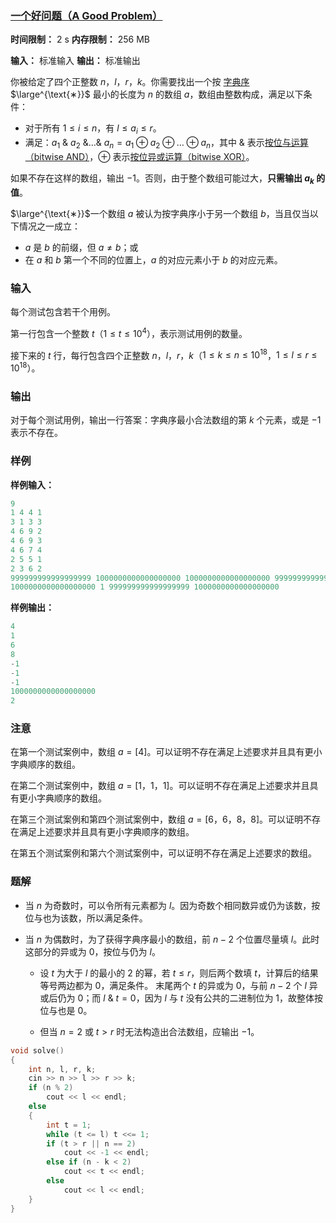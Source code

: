 ### [一个好问题（A Good Problem）](https://codeforces.com/contest/2119/problem/C)

**时间限制：** 2 s
**内存限制：** 256 MB

**输入：** 标准输入
**输出：** 标准输出



你被给定了四个正整数 $n$，$l$，$r$，$k$。你需要找出一个按 <u>字典序</u>$\large^{\text{∗}}$ 最小的长度为 $n$ 的数组 $a$，数组由整数构成，满足以下条件：

- 对于所有 $1 \leq i \leq n$，有 $l \leq a_i \leq r$。
- 满足：$a_1\ \&\ a_2\ \& \ldots \&\ a_n = a_1 \oplus a_2 \oplus \ldots \oplus a_n$，其中 $\&$ 表示[按位与运算（bitwise AND）](https://en.wikipedia.org/wiki/Bitwise_operation#AND)，$\oplus$ 表示[按位异或运算（bitwise XOR）](https://en.wikipedia.org/wiki/Bitwise_operation#XOR)。

如果不存在这样的数组，输出 $-1$。否则，由于整个数组可能过大，**只需输出 $a_k$ 的值**。



$\large^{\text{∗}}$一个数组 $a$ 被认为按字典序小于另一个数组 $b$，当且仅当以下情况之一成立：

- $a$ 是 $b$ 的前缀，但 $a \ne b$；或
- 在 $a$ 和 $b$ 第一个不同的位置上，$a$ 的对应元素小于 $b$ 的对应元素。







### 输入

每个测试包含若干个用例。

第一行包含一个整数 $t$（$1 \le t \le 10^4$），表示测试用例的数量。

接下来的 $t$ 行，每行包含四个正整数 $n$，$l$，$r$，$k$（$1 \le k \le n \le 10^{18}$，$1 \le l \le r \le 10^{18}$）。





### 输出

对于每个测试用例，输出一行答案：字典序最小合法数组的第 $k$ 个元素，或是 $-1$ 表示不存在。





### 样例

**样例输入：**

```cpp
9
1 4 4 1
3 1 3 3
4 6 9 2
4 6 9 3
4 6 7 4
2 5 5 1
2 3 6 2
999999999999999999 1000000000000000000 1000000000000000000 999999999999999999
1000000000000000000 1 999999999999999999 1000000000000000000
```



**样例输出：**

```cpp
4
1
6
8
-1
-1
-1
1000000000000000000
2
```





### 注意

在第一个测试案例中，数组 $a=[4]$。可以证明不存在满足上述要求并且具有更小字典顺序的数组。

在第二个测试案例中，数组 $a=[1$，$1$，$1]$。可以证明不存在满足上述要求并且具有更小字典顺序的数组。

在第三个测试案例和第四个测试案例中，数组 $a=[6$，$6$，$8$，$8]$。可以证明不存在满足上述要求并且具有更小字典顺序的数组。

在第五个测试案例和第六个测试案例中，可以证明不存在满足上述要求的数组。





### 题解

* 当 $n$ 为奇数时，可以令所有元素都为 $l$。因为奇数个相同数异或仍为该数，按位与也为该数，所以满足条件。

* 当 $n$ 为偶数时，为了获得字典序最小的数组，前 $n-2$ 个位置尽量填 $l$。此时这部分的异或为 $0$，按位与仍为 $l$。

    * 设 $t$ 为大于 $l$ 的最小的 $2$ 的幂，若 $t \leq r$，则后两个数填 $t$，计算后的结果等号两边都为 $0$，满足条件。
        末尾两个 $t$ 的异或为 $0$，与前 $n-2$ 个 $l$ 异或后仍为 $0$；而 $l\ \&\ t = 0$，因为 $l$ 与 $t$ 没有公共的二进制位为 1，故整体按位与也是 $0$。
        
    * 但当 $n = 2$ 或 $t > r$ 时无法构造出合法数组，应输出 $-1$。



```cpp
void solve()
{
	int n, l, r, k;
	cin >> n >> l >> r >> k;
	if (n % 2)
		cout << l << endl;
	else
	{
		int t = 1;
		while (t <= l) t <<= 1;
		if (t > r || n == 2)
			cout << -1 << endl;
		else if (n - k < 2)
			cout << t << endl;
		else
			cout << l << endl;
	}
}
```